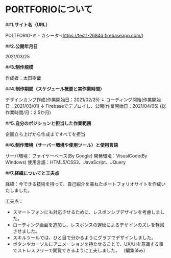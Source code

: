 # PORTFORIOについて

##**1.サイト名（URL）**

POLTFORIO-ミ・カシータ-(https://test1-2684d.firebaseapp.com/)


##**2.公開年月日**

2021/03/25


##**3.制作規模**

作成者：太田樹哉


##**4.制作期間（スケジュール概要と実作業時間）**

デザインカンプ作成(作業開始日：2021/02/25)
↓
コーディング開始(作業開始日：2021/03/01)
↓
Firebaseでデプロイし、公開(作業開始日：2021/04/05)
(総作業時間/月：2.5か月)


##**5.自分のポジションと担当した作業範囲**

企画立ち上げから作成まですべてを担当

##**6.制作環境（サーバー環境や使用ツール）と使用言語**

サーバ環境：ファイヤーベース(By Google)
開発環境：VisualCode(By Windows)
使用言語：HTML5/CSS3、JavaScript、JQuery


##**7.経緯についてと工夫点**

経緯：今できる技術を持って、自己紹介を兼ねたポートフォリオサイトを作成いたしました。

工夫点：
* スマートフォンにも対応させるために、レスポンシブデザインを考慮しました。
* ローディング画面を追加し、レスポンスの遅延によるデザインのズレを軽減させました。
* スキルツールでは、ひと目で分かるようにグラフでデザインしました。
* ボタンやカーソルにアニメーションを持たせることで、UX/UIを意識する事でストレスフリーで閲覧できるように工夫しました。 （編集済み） 
